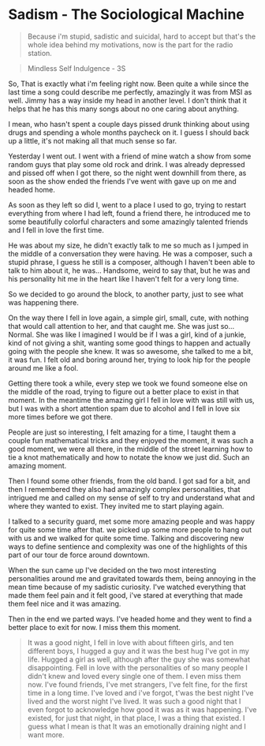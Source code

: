 # Sadism - The Sociological Machine

  > Because i'm stupid, sadistic and suicidal, hard to accept but that's the whole idea behind my motivations, now is the part for the radio station.

  >Mindless Self Indulgence - 3S

So, That is exactly what i'm feeling right now. Been quite a while since the last time a song could describe me perfectly, amazingly it was from MSI as well. Jimmy has a way inside my head in another level. I don't think that it helps that he has this many songs about no one caring about anything.

I mean, who hasn't spent a couple days pissed drunk thinking about using drugs and spending a whole months paycheck on it. I guess I should back up a little, it's not making all that much sense so far.

Yesterday I went out. I went with a friend of mine watch a show from some random guys that play some old rock and drink. I was already depressed and pissed off when I got there, so the night went downhill from there, as soon as the show ended the friends I've went with gave up on me and headed home.

As soon as they left so did I, went to a place I used to go, trying to restart everything from where I had left, found a friend there, he introduced me to some beautifully colorful characters and some amazingly talented friends and I fell in love the first time.

He was about my size, he didn't exactly talk to me so much as I jumped in the middle of a conversation they were having. He was a composer, such a stupid phrase, I guess he still is a composer, although I haven't been able to talk to him about it, he was... Handsome, weird to say that, but he was and his personality hit me in the heart like I haven't felt for a very long time.

So we decided to go around the block, to another party, just to see what was happening there.

On the way there I fell in love again, a simple girl, small, cute, with nothing that would call attention to her, and that caught me. She was just so... Normal. She was like I imagined I would be if I was a girl, kind of a junkie, kind of not giving a shit, wanting some good things to happen and actually going with the people she knew. It was so awesome, she talked to me a bit, it was fun. I felt old and boring around her, trying to look hip for the people around me like a fool.

Getting there took a while, every step we took we found someone else on the middle of the road, trying to figure out a better place to exist in that moment. In the meantime the amazing girl I fell in love with was still with us, but I was with a short attention spam due to alcohol and I fell in love six more times before we got there.

People are just so interesting, I felt amazing for a time, I taught them a couple fun mathematical tricks and they enjoyed the moment, it was such a good moment, we were all there, in the middle of the street learning how to tie a knot mathematically and how to notate the know we just did. Such an amazing moment.

Then I found some other friends, from the old band. I got sad for a bit, and then I remembered they also had amazingly complex personalities, that intrigued me and called on my sense of self to try and understand what and where they wanted to exist. They invited me to start playing again.

I talked to a security guard, met some more amazing people and was happy for quite some time after that. we picked up some more people to hang out with us and we walked for quite some time. Talking and discovering new ways to define sentience and complexity was one of the highlights of this part of our tour de force around downtown.  

When the sun came up I've decided on the two most interesting personalities around me and gravitated towards them, being annoying in the mean time because of my sadistic curiosity. I've watched everything that made them feel pain and it felt good, i've stared at everything that made them feel nice and it was amazing.

Then in the end we parted ways. I've headed home and they went to find a better place to exit for now. I miss them this moment.

>It was a good night, I fell in love with about fifteen girls, and ten different boys, I hugged a guy and it was the best hug I've got in my life. Hugged a girl as well, although after the guy she was somewhat disappointing. Fell in love with the personalities of so many people I didn't knew and loved every single one of them. I even miss them now. I've found friends, I've met strangers, I've felt fine, for the first time in a long time. I've loved and i've forgot, t'was the best night I've lived and the worst night I've lived. It was such a good night that I even forgot to acknowledge how good it was as it was happening. I've existed, for just that night, in that place, I was a thing that existed. I guess what I mean is that It was an emotionally draining night and I want more.
